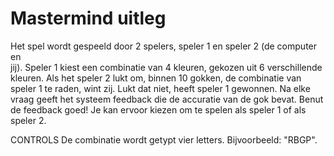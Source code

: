 # Mastermind uitleg

Het spel wordt gespeeld door 2 spelers, speler 1 en speler 2 (de computer en  
jij). Speler 1 kiest een combinatie van 4 kleuren, gekozen uit 6 verschillende
kleuren. Als het speler 2 lukt om, binnen 10 gokken, de combinatie van speler 1
te raden, wint zij. Lukt dat niet, heeft speler 1 gewonnen. Na elke vraag geeft
het systeem feedback die de accuratie van de gok bevat. Benut de feedback goed!
Je kan ervoor kiezen om te spelen als speler 1 of als speler 2.

CONTROLS
De combinatie wordt getypt vier letters. Bijvoorbeeld: "RBGP".
